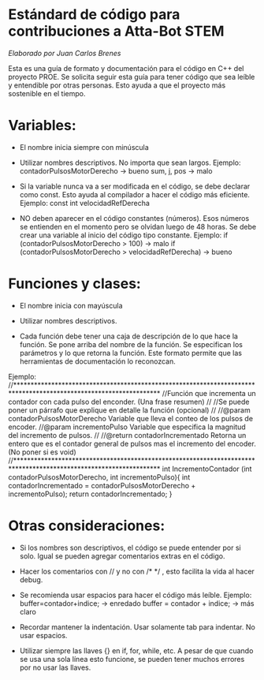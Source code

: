 # Estándard de código para contribuciones a Atta-Bot STEM

_Elaborado por Juan Carlos Brenes_

Esta es una guía de formato y documentación para el código en C++ del proyecto PROE.
Se solicita seguir esta guía para tener código que sea leíble y entendible por otras personas. Esto ayuda a que el proyecto más sostenible en el tiempo.


# Variables:

- El nombre inicia siempre con minúscula

- Utilizar nombres descriptivos. No importa que sean largos. 
Ejemplo: contadorPulsosMotorDerecho -> bueno
	 sum, j, pos -> malo

- Si la variable nunca va a ser modificada en el código, se debe declarar como const. Esto ayuda al compilador a hacer el código 
más eficiente. 
Ejemplo: const int velocidadRefDerecha

- NO deben aparecer en el código constantes (números). Esos números se entienden en el momento pero se olvidan luego de 48 horas. Se 
debe crear una variable al inicio del código tipo constante. 
Ejemplo: if (contadorPulsosMotorDerecho > 100) -> malo 
     	 if (contadorPulsosMotorDerecho > velocidadRefDerecha) -> bueno



# Funciones y clases:

- El nombre inicia con mayúscula

- Utilizar nombres descriptivos.

- Cada función debe tener una caja de descripción de lo que hace la función. Se pone arriba del nombre de la función. Se especifican los parámetros y lo que retorna la función.
Este formato permite que las herramientas de documentación lo reconozcan.

Ejemplo: 
//******************************************************************************************************************
//Función que incrementa un contador con cada pulso del enconder. (Una frase resumen) 
//
//Se puede poner un párrafo que explique en detalle la función (opcional)
//
//@param contadorPulsosMotorDerecho Variable que lleva el conteo de los pulsos de encoder.
//@param incrementoPulso Variable que especifica la magnitud del incremento de pulsos.
//
//@return contadorIncrementado Retorna un entero que es el contador general de pulsos mas el incremento del encoder. (No poner si es void)
//******************************************************************************************************************
int IncrementoContador (int contadorPulsosMotorDerecho, int incrementoPulso){
  int contadorIncrementado = contadorPulsosMotorDerecho + incrementoPulso);
  return contadorIncrementado;
}


# Otras consideraciones:

- Si los nombres son descriptivos, el código se puede entender por si solo. Igual se pueden agregar comentarios extras en el código.

- Hacer los comentarios con // y no con /* */ , esto facilita la vida al hacer debug.

- Se recomienda usar espacios para hacer el código más leíble. 
Ejemplo: buffer=contador+indice;  -> enredado
	 buffer = contador + indice;  -> más claro

- Recordar mantener la indentación. Usar solamente tab para indentar. No usar espacios.

- Utilizar siempre las llaves {} en if, for, while, etc. A pesar de que cuando se usa una sola línea esto funcione, se pueden tener 
muchos errores por no usar las llaves.

